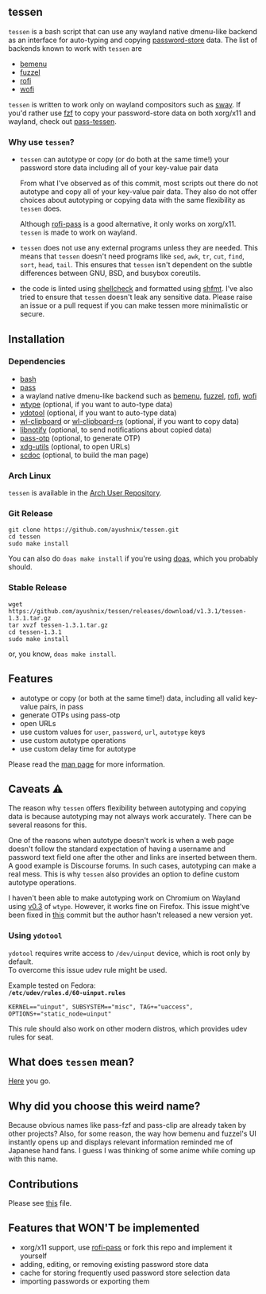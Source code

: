 ## tessen

`tessen` is a bash script that can use any wayland native dmenu-like backend as an interface for
auto-typing and copying [password-store](https://git.zx2c4.com/password-store/) data. The list of
backends known to work with `tessen` are

- [bemenu](https://github.com/Cloudef/bemenu)
- [fuzzel](https://codeberg.org/dnkl/fuzzel)
- [rofi](https://github.com/lbonn/rofi)
- [wofi](https://hg.sr.ht/~scoopta/wofi)

`tessen` is written to work only on wayland compositors such as [sway](https://swaywm.org/). If
you'd rather use [fzf](https://github.com/junegunn/fzf) to copy your password-store data on both
xorg/x11 and wayland, check out [pass-tessen](https://github.com/ayushnix/pass-tessen).

### Why use `tessen`?

- `tessen` can autotype or copy (or do both at the same time!) your password store data including
  all of your key-value pair data

  From what I've observed as of this commit, most scripts out there do not autotype and copy all of
  your key-value pair data. They also do not offer choices about autotyping or copying data with the
  same flexibility as `tessen` does.

  Although [rofi-pass](https://github.com/carnager/rofi-pass) is a good alternative, it only works
  on xorg/x11. `tessen` is made to work on wayland.

- `tessen` does not use any external programs unless they are needed. This means that `tessen`
  doesn't need programs like `sed`, `awk`, `tr`, `cut`, `find`, `sort`, `head`, `tail`. This ensures
  that `tessen` isn't dependent on the subtle differences between GNU, BSD, and busybox coreutils.

- the code is linted using [shellcheck](https://github.com/koalaman/shellcheck) and formatted using
  [shfmt](https://github.com/mvdan/sh). I've also tried to ensure that `tessen` doesn't leak any
  sensitive data. Please raise an issue or a pull request if you can make tessen more minimalistic
  or secure.

## Installation

### Dependencies

- [bash](https://www.gnu.org/software/bash/)
- [pass](https://git.zx2c4.com/password-store/)
- a wayland native dmenu-like backend such as [bemenu](https://github.com/Cloudef/bemenu),
  [fuzzel](https://codeberg.org/dnkl/fuzzel), [rofi](https://github.com/lbonn/rofi),
  [wofi](https://hg.sr.ht/~scoopta/wofi)
- [wtype](https://github.com/atx/wtype) (optional, if you want to auto-type data)
- [ydotool](https://github.com/ReimuNotMoe/ydotool) (optional, if you want to auto-type data)
- [wl-clipboard](https://github.com/bugaevc/wl-clipboard) or
  [wl-clipboard-rs](https://github.com/YaLTeR/wl-clipboard-rs) (optional, if you want to copy data)
- [libnotify](https://gitlab.gnome.org/GNOME/libnotify) (optional, to send notifications about
  copied data)
- [pass-otp](https://github.com/tadfisher/pass-otp) (optional, to generate OTP)
- [xdg-utils](https://www.freedesktop.org/wiki/Software/xdg-utils/) (optional, to open URLs)
- [scdoc](https://git.sr.ht/~sircmpwn/scdoc) (optional, to build the man page)

### Arch Linux

`tessen` is available in the [Arch User Repository](https://aur.archlinux.org/packages/tessen/).

### Git Release

```
git clone https://github.com/ayushnix/tessen.git
cd tessen
sudo make install
```

You can also do `doas make install` if you're using [doas](https://github.com/Duncaen/OpenDoas),
which you probably should.

### Stable Release

```
wget https://github.com/ayushnix/tessen/releases/download/v1.3.1/tessen-1.3.1.tar.gz
tar xvzf tessen-1.3.1.tar.gz
cd tessen-1.3.1
sudo make install
```

or, you know, `doas make install`.

## Features

- autotype or copy (or both at the same time!) data, including all valid key-value pairs, in pass
- generate OTPs using pass-otp
- open URLs
- use custom values for `user`, `password`, `url`, `autotype` keys
- use custom autotype operations
- use custom delay time for autotype

Please read the [man page](https://github.com/ayushnix/tessen/blob/master/man/tessen.1.scd) for more
information.

## Caveats :warning:

The reason why `tessen` offers flexibility between autotyping and copying data is because autotyping
may not always work accurately. There can be several reasons for this.

One of the reasons when autotype doesn't work is when a web page doesn't follow the standard
expectation of having a username and password text field one after the other and links are inserted
between them. A good example is Discourse forums. In such cases, autotyping can make a real mess.
This is why `tessen` also provides an option to define custom autotype operations.

I haven't been able to make autotyping work on Chromium on Wayland using
[v0.3](https://github.com/atx/wtype/releases/tag/v0.3) of `wtype`. However, it works fine on
Firefox. This issue might've been fixed in
[this](https://github.com/atx/wtype/commit/a81540b7d4920566ad271236ca88befc0002b462) commit but the
author hasn't released a new version yet.

### Using `ydotool`
`ydotool` requires write access to `/dev/uinput` device, which is root only by default.<br>
To overcome this issue udev rule might be used.

Example tested on Fedora:<br>
**`/etc/udev/rules.d/60-uinput.rules`**<br>
```shell
KERNEL=="uinput", SUBSYSTEM=="misc", TAG+="uaccess", OPTIONS+="static_node=uinput"
```

This rule should also work on other modern distros, which provides udev rules for seat.


## What does `tessen` mean?

[Here](https://en.wikipedia.org/wiki/Japanese_war_fan) you go.

## Why did you choose this weird name?

Because obvious names like pass-fzf and pass-clip are already taken by other projects? Also, for
some reason, the way how bemenu and fuzzel's UI instantly opens up and displays relevant information
reminded me of Japanese hand fans. I guess I was thinking of some anime while coming up with this
name.

## Contributions

Please see [this](https://github.com/ayushnix/tessen/blob/master/CONTRIBUTING.md) file.

## Features that WON'T be implemented

- xorg/x11 support, use [rofi-pass](https://github.com/carnager/rofi-pass) or fork this repo and
  implement it yourself
- adding, editing, or removing existing password store data
- cache for storing frequently used password store selection data
- importing passwords or exporting them

